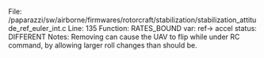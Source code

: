 File: /paparazzi/sw/airborne/firmwares/rotorcraft/stabilization/stabilization_attitude_ref_euler_int.c
Line: 135
Function: RATES_BOUND
var: ref-> accel
status: DIFFERENT
Notes: Removing can cause the UAV to flip while under RC command, by allowing larger roll changes than should be.
